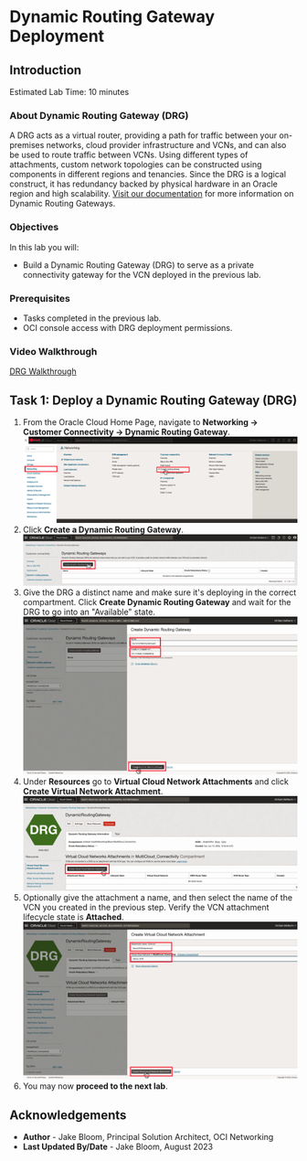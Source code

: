 # Dynamic Routing Gateway Deployment

## Introduction

Estimated Lab Time: 10 minutes

### About Dynamic Routing Gateway (DRG)

A DRG acts as a virtual router, providing a path for traffic between your on-premises networks, cloud provider infrastructure and VCNs, and can also be used to route traffic between VCNs. Using different types of attachments, custom network topologies can be constructed using components in different regions and tenancies. Since the DRG is a logical construct, it has redundancy backed by physical hardware in an Oracle region and high scalability. [Visit our documentation](https://docs.oracle.com/en-us/iaas/Content/Network/Tasks/Overview_of_VCNs_and_Subnets.htm) for more information on Dynamic Routing Gateways.

### Objectives

In this lab you will:

* Build a Dynamic Routing Gateway (DRG) to serve as a private connectivity gateway for the VCN deployed in the previous lab.

### Prerequisites

* Tasks completed in the previous lab.
* OCI console access with DRG deployment permissions.

### Video Walkthrough

[DRG Walkthrough](youtube:PwcLY9fmU3k:large)

## Task 1: Deploy a Dynamic Routing Gateway (DRG)

1. From the Oracle Cloud Home Page, navigate to **Networking -> Customer Connectivity -> Dynamic Routing Gateway**.
  ![DRG Navigation](images/drg-1.png)
2. Click **Create a Dynamic Routing Gateway**.
  ![DRG Navigation](images/drg-2.png)
3. Give the DRG a distinct name and make sure it's deploying in the correct compartment. Click **Create Dynamic Routing Gateway** and wait for the DRG to go into an "Available" state.
  ![DRG Create](images/drg-3.png)
4. Under **Resources** go to **Virtual Cloud Network Attachments** and click **Create Virtual Network Attachment**.
  ![Attach VCN to DRG](images/drg-4.png)
5. Optionally give the attachment a name, and then select the name of the VCN you created in the previous step. Verify the VCN attachment lifecycle state is **Attached**.
  ![Verify VCN Attachment](images/drg-5.png)
6. You may now **proceed to the next lab**.

## Acknowledgements

* **Author** - Jake Bloom, Principal Solution Architect, OCI Networking
* **Last Updated By/Date** - Jake Bloom, August 2023
